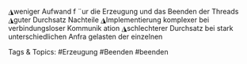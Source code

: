◮weniger Aufwand f ¨ur die Erzeugung und das Beenden der Threads
◮guter Durchsatz
Nachteile
◮Implementierung komplexer bei verbindungsloser Kommunik ation
◮schlechterer Durchsatz bei stark unterschiedlichen Anfra gelasten der einzelnen

   Tags & Topics:
   #Erzeugung
   #Beenden
   #beenden